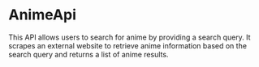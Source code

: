 # AnimeApi
This API allows users to search for anime by providing a search query. It scrapes an external website to retrieve anime information based on the search query and returns a list of anime results.
